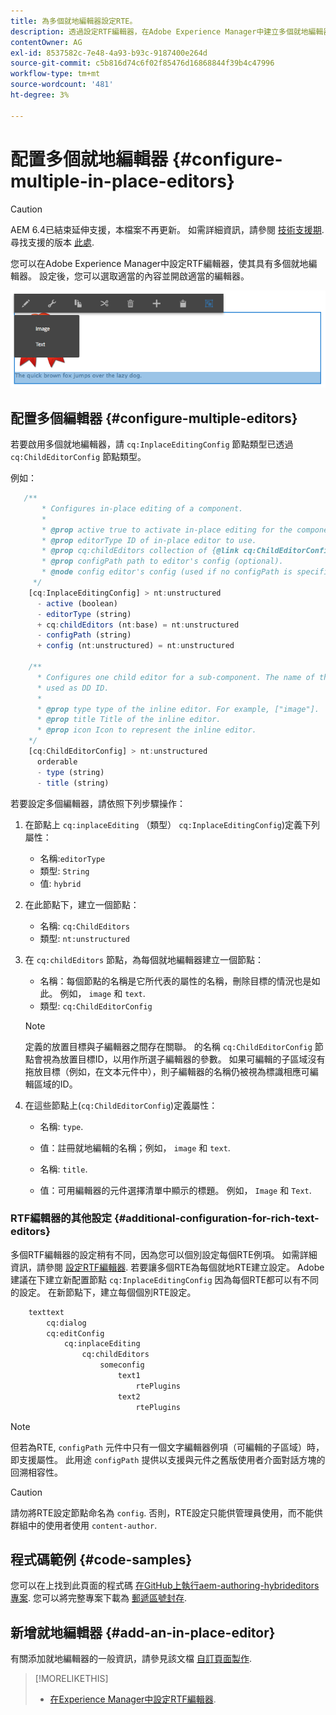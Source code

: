 ```yaml
---
title: 為多個就地編輯器設定RTE。
description: 透過設定RTF編輯器，在Adobe Experience Manager中建立多個就地編輯器。
contentOwner: AG
exl-id: 8537582c-7e48-4a93-b93c-9187400e264d
source-git-commit: c5b816d74c6f02f85476d16868844f39b4c47996
workflow-type: tm+mt
source-wordcount: '481'
ht-degree: 3%

---
```


# 配置多個就地編輯器 {#configure-multiple-in-place-editors}

>[!CAUTION]
>
>AEM 6.4已結束延伸支援，本檔案不再更新。 如需詳細資訊，請參閱 [技術支援期](https://helpx.adobe.com//tw/support/programs/eol-matrix.html). 尋找支援的版本 [此處](https://experienceleague.adobe.com/docs/).

您可以在Adobe Experience Manager中設定RTF編輯器，使其具有多個就地編輯器。 設定後，您可以選取適當的內容並開啟適當的編輯器。

![特定就地編輯器](assets/rte-inplace-editor.png)

## 配置多個編輯器 {#configure-multiple-editors}

若要啟用多個就地編輯器，請 `cq:InplaceEditingConfig` 節點類型已透過 `cq:ChildEditorConfig` 節點類型。

例如：

```js
   /**
       * Configures in-place editing of a component.
       *
       * @prop active true to activate in-place editing for the component.
       * @prop editorType ID of in-place editor to use.
       * @prop cq:childEditors collection of {@link cq:ChildEditorConfig} nodes.
       * @prop configPath path to editor's config (optional).
       * @node config editor's config (used if no configPath is specified; optional).
     */
    [cq:InplaceEditingConfig] > nt:unstructured
      - active (boolean)
      - editorType (string)
      + cq:childEditors (nt:base) = nt:unstructured
      - configPath (string)
      + config (nt:unstructured) = nt:unstructured

    /**
      * Configures one child editor for a sub-component. The name of the this node is
      * used as DD ID.
      *
      * @prop type type of the inline editor. For example, ["image"].
      * @prop title Title of the inline editor.
      * @prop icon Icon to represent the inline editor.
    */
    [cq:ChildEditorConfig] > nt:unstructured
      orderable
      - type (string)
      - title (string)
```

若要設定多個編輯器，請依照下列步驟操作：

1. 在節點上 `cq:inplaceEditing` （類型） `cq:InplaceEditingConfig`)定義下列屬性：

   * 名稱:`editorType`
   * 類型: `String`
   * 值: `hybrid`

1. 在此節點下，建立一個節點：

   * 名稱: `cq:ChildEditors`
   * 類型: `nt:unstructured`

1. 在 `cq:childEditors` 節點，為每個就地編輯器建立一個節點：

   * 名稱：每個節點的名稱是它所代表的屬性的名稱，刪除目標的情況也是如此。 例如， `image` 和 `text`.
   * 類型: `cq:ChildEditorConfig`

   >[!NOTE]
   >
   >定義的放置目標與子編輯器之間存在關聯。 的名稱 `cq:ChildEditorConfig` 節點會視為放置目標ID，以用作所選子編輯器的參數。 如果可編輯的子區域沒有拖放目標（例如，在文本元件中），則子編輯器的名稱仍被視為標識相應可編輯區域的ID。

1. 在這些節點上(`cq:ChildEditorConfig`)定義屬性：

   * 名稱: `type`.
   * 值：註冊就地編輯的名稱；例如， `image` 和 `text`.

   * 名稱: `title`.
   * 值：可用編輯器的元件選擇清單中顯示的標題。 例如， `Image` 和 `Text`.

### RTF編輯器的其他設定 {#additional-configuration-for-rich-text-editors}

多個RTF編輯器的設定稍有不同，因為您可以個別設定每個RTE例項。 如需詳細資訊，請參閱 [設定RTF編輯器](/help/sites-administering/rich-text-editor.md). 若要讓多個RTE為每個就地RTE建立設定。 Adobe建議在下建立新配置節點 `cq:InplaceEditingConfig` 因為每個RTE都可以有不同的設定。 在新節點下，建立每個個別RTE設定。

```xml
    texttext
        cq:dialog
        cq:editConfig
            cq:inplaceEditing
                cq:childEditors
                    someconfig
                        text1
                            rtePlugins
                        text2
                            rtePlugins
```

>[!NOTE]
>
>但若為RTE, `configPath` 元件中只有一個文字編輯器例項（可編輯的子區域）時，即支援屬性。 此用途 `configPath` 提供以支援與元件之舊版使用者介面對話方塊的回溯相容性。

>[!CAUTION]
>
>請勿將RTE設定節點命名為 `config`. 否則，RTE設定只能供管理員使用，而不能供群組中的使用者使用 `content-author`.

## 程式碼範例 {#code-samples}

您可以在上找到此頁面的程式碼 [在GitHub上執行aem-authoring-hybrideditors專案](https://github.com/Adobe-Marketing-Cloud/aem-authoring-hybrideditors). 您可以將完整專案下載為 [郵遞區號封存](https://github.com/Adobe-Marketing-Cloud/aem-authoring-hybrideditors/archive/master.zip).

## 新增就地編輯器 {#add-an-in-place-editor}

有關添加就地編輯器的一般資訊，請參見該文檔 [自訂頁面製作](/help/sites-developing/customizing-page-authoring-touch.md#add-new-in-place-editor).

>[!MORELIKETHIS]
>
>* [在Experience Manager中設定RTF編輯器](/help/sites-administering/rich-text-editor.md).

